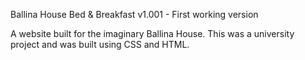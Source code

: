Ballina House Bed & Breakfast
v1.001 - First working version

A website built for the imaginary Ballina House. 
This was a university project and was built using CSS and HTML.

